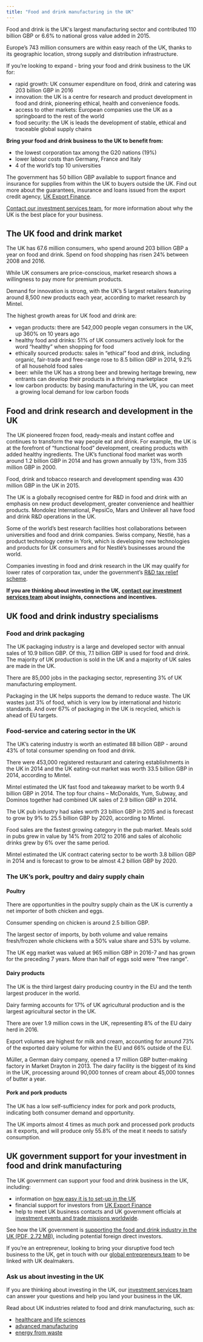 ```yaml
---
title: "Food and drink manufacturing in the UK"
---
```


Food and drink is the UK's largest manufacturing sector and contributed 110 billion GBP or 6.6% to national gross value added in 2015.

Europe’s 743 million consumers are within easy reach of the UK, thanks to its geographic location, strong supply and distribution infrastructure.

If you’re looking to expand - bring your food and drink business to the UK for:
* rapid growth: UK consumer expenditure on food, drink and catering was 203 billion GBP in 2016
* innovation: the UK is a centre for research and product development in food and drink, pioneering ethical, health and convenience foods.
* access to other markets: European companies use the UK as a springboard to the rest of the world
* food security: the UK is leads the development of stable, ethical and traceable global supply chains

**Bring your food and drink business to the UK to benefit from:**
* the lowest corporation tax among the G20 nations (19%)
* lower labour costs than Germany, France and Italy
* 4 of the world’s top 10 universities

The government has 50 billion GBP available to support finance and insurance for supplies from within the UK to buyers outside the UK. Find out more about the guarantees, insurance and loans issued from the export credit agency, [UK Export Finance](https://www.gov.uk/government/organisations/uk-export-finance).

[Contact our investment services team](https:www.invest.great.gov.uk/contact), for more information about why the UK is the best place for your business.

## The UK food and drink market

The UK has 67.6 million consumers, who spend around 203 billion GBP a year on food and drink. Spend on food shopping has risen 24% between 2008 and 2016.

While UK consumers are price-conscious, market research shows a willingness to pay more for premium products.

Demand for innovation is strong, with the UK’s 5 largest retailers featuring around 8,500 new products each year, according to market research by Mintel.

The highest growth areas for UK food and drink are: 
* vegan products: there are 542,000 people vegan consumers in the UK, up 360% on 10 years ago
* healthy food and drinks: 51% of UK consumers actively look for the word “healthy” when shopping for food
* ethically sourced products: sales in “ethical” food and drink, including organic, fair-trade and free-range rose to 8.5 billion GBP in 2014, 9.2% of all household food sales
* beer: while the UK has a strong beer and brewing heritage brewing, new entrants can develop their products in a thriving marketplace
* low carbon products: by basing manufacturing in the UK, you can meet a growing local demand for low carbon foods

## Food and drink research and development in the UK

The UK pioneered frozen food, ready-meals and instant coffee and continues to transform the way people eat and drink. For example, the UK is at the forefront of “functional food” development, creating products with added healthy ingredients. The UK’s functional food market was worth around 1.2 billion GBP in 2014 and has grown annually by 13%, from 335 million GBP in 2000.

Food, drink and tobacco research and development spending was 430 million GBP in the UK in 2015.

The UK is a globally recognised centre for R&D in food and drink with an emphasis on new product development, greater convenience and healthier products. Mondolez International, PepsiCo, Mars and Unilever all have food and drink R&D operations in the UK.

Some of the world’s best research facilities host collaborations between universities and food and drink companies. Swiss company, Nestlé, has a product technology centre in York, which is developing new technologies and products for UK consumers and for Nestlé’s businesses around the world.

Companies investing in food and drink research in the UK may qualify for lower rates of corporation tax, under the government’s [R&D tax relief scheme](https://www.gov.uk/guidance/corporation-tax-research-and-development-rd-relief).

**If you are thinking about investing in the UK, [contact our investment services team](https:www.invest.great.gov.uk/contact) about insights, connections and incentives.**

## UK food and drink industry specialisms
### Food and drink packaging 
The UK packaging industry is a large and developed sector with annual sales of 10.9 billion GBP. Of this, 7.1 billion GBP is used for food and drink. The majority of UK production is sold in the UK and a majority of UK sales are made in the UK.

There are 85,000 jobs in the packaging sector, representing 3% of UK manufacturing employment. 

Packaging in the UK helps supports the demand to reduce waste. The UK wastes just 3% of food, which is very low by international and historic standards. And over 67% of packaging in the UK is recycled, which is ahead of EU targets.

### Food-service and catering sector in the UK
The UK’s catering industry is worth an estimated 88 billion GBP - around 43% of total consumer spending on food and drink.

There were 453,000 registered restaurant and catering establishments in the UK in 2014 and the UK eating-out market was worth 33.5 billion GBP in 2014, according to Mintel.

Mintel estimated the UK fast food and takeaway market to be worth 9.4 billion GBP in 2014. The top four chains – McDonalds, Yum, Subway, and Dominos together had combined UK sales of 2.9 billion GBP in 2014. 

The UK pub industry had sales worth 23 billion GBP in 2015 and is forecast to grow by 9% to 25.5 billion GBP by 2020, according to Mintel.

Food sales are the fastest growing category in the pub market. Meals sold in pubs grew in value by 14% from 2012 to 2016 and sales of alcoholic drinks grew by 6% over the same period.

Mintel estimated the UK contract catering sector to be worth 3.8 billion GBP in 2014 and is forecast to grow to be almost 4.2 billion GBP by 2020.

### The UK’s pork, poultry and dairy supply chain
#### Poultry

There are opportunities in the poultry supply chain as the UK is currently a net importer of both chicken and eggs. 

Consumer spending on chicken is around 2.5 billion GBP.

The largest sector of imports, by both volume and value remains fresh/frozen whole chickens with a 50% value share and 53% by volume.

The UK egg market was valued at 965 million GBP in 2016-7 and has grown for the preceding 7 years. More than half of eggs sold were "free range". 

#### Dairy products

The UK is the third largest dairy producing country in the EU and the tenth largest producer in the world.

Dairy farming accounts for 17% of UK agricultural production and is the largest agricultural sector in the UK.

There are over 1.9 million cows in the UK, representing 8% of the EU dairy herd in 2016.

Export volumes are highest for milk and cream, accounting for around 73% of the exported dairy volume for within the EU and 66% outside of the EU.

Müller, a German dairy company, opened a 17 million GBP butter-making factory in Market Drayton in 2013. The dairy facility is the biggest of its kind in the UK, processing around 90,000 tonnes of cream about 45,000 tonnes of butter a year.

#### Pork and pork products

The UK has a low self-sufficiency index for pork and pork products, indicating both consumer demand and opportunity.

The UK imports almost 4 times as much pork and processed pork products as it exports, and will produce only 55.8% of the meat it needs to satisfy consumption.

## UK government support for your investment in food and drink manufacturing
The UK government can support your food and drink business in the UK, including:
* information on [how easy it is to set-up in the UK](https://invest.great.gov.uk/int/setup-guide/)
* financial support for investors from [UK Export Finance](https://www.gov.uk/government/organisations/uk-export-finance)
* help to  meet UK business contacts and UK government officials at [investment events and trade missions worldwide](https://www.events.trade.gov.uk/).

See how the UK government is [supporting the food and drink industry in the UK (PDF, 2.72 MB)](https://www.gov.uk/government/uploads/system/uploads/attachment_data/file/560786/food-drink-export-action-plan-2016-2020.pdf), including potential foreign direct investors.

If you’re an entrepreneur, looking to bring your disruptive food tech business to the UK, get in touch with our [global entrepreneurs team](https://www.gov.uk/government/publications/entrepreneurs-setting-up-in-the-uk/entrepreneurs-setting-up-in-the-uk) to be linked with UK dealmakers.

### Ask us about investing in the UK

If you are thinking about investing in the UK, our [investment services team](https:www.invest.great.gov.uk/contact) can answer your questions and help you land your business in the UK.

Read about UK industries related to food and drink manufacturing, such as:
* [healthcare and life sciences](https://invest.great.gov.uk/int/industries/health-and-life)
* [advanced manufacturing](https://invest.great.gov.uk/int/industries/advanced-manufacturing)
* [energy from waste](https://invest.great.gov.uk/int/industries/energy/energy-from-waste)
